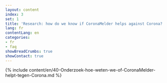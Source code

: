 ```yaml
---
layout: content
index: 3
set: 1
title: 'Research: how do we know if CoronaMelder helps against Corona?' 
lang: fr
contentLang: en
categories:
- fr
- faq
showBreadCrumbs: true
showContact: true
---
```

{% include content/en/40-Onderzoek-hoe-weten-we-of-CoronaMelder-helpt-tegen-Corona.md %}
 